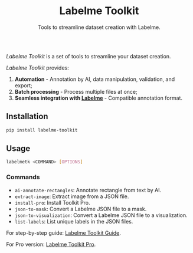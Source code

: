 <div align="center">
  <h1>Labelme Toolkit</h1>
  <p>Tools to streamline dataset creation with Labelme.</p>
</div>

<br/><br/>

<i>Labelme Toolkit</i> is a set of tools to streamline your dataset creation.

<i>Labelme Toolkit</i> provides:

1. **Automation** - Annotation by AI, data manipulation, validation, and export;
1. **Batch processing** - Process multiple files at once;
1. **Seamless integration with [Labelme](https://github.com/labelmeai/labelme)** - Compatible annotation format.

## Installation

```bash
pip install labelme-toolkit
```

## Usage

```bash
labelmetk <COMMAND> [OPTIONS]
```

### Commands

- `ai-annotate-rectangles`:  Annotate rectangle from text by AI.
- `extract-image`:           Extract image from a JSON file.
- `install-pro`:             Install Toolkit Pro.
- `json-to-mask`:            Convert a Labelme JSON file to a mask.
- `json-to-visualization`:   Convert a Labelme JSON file to a visualization.
- `list-labels`:             List unique labels in the JSON files.

For step-by-step guide: [Labelme Toolkit Guide](https://gumroad.labelme.io/l/toolkit-guide).

For Pro version: [Labelme Toolkit Pro](https://gumroad.labelme.io/l/toolkit-pro).
